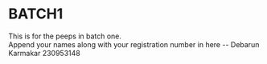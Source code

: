 # BATCH1
This is for the peeps in batch one.  
Append your names along with your registration number in here --
Debarun Karmakar 230953148
